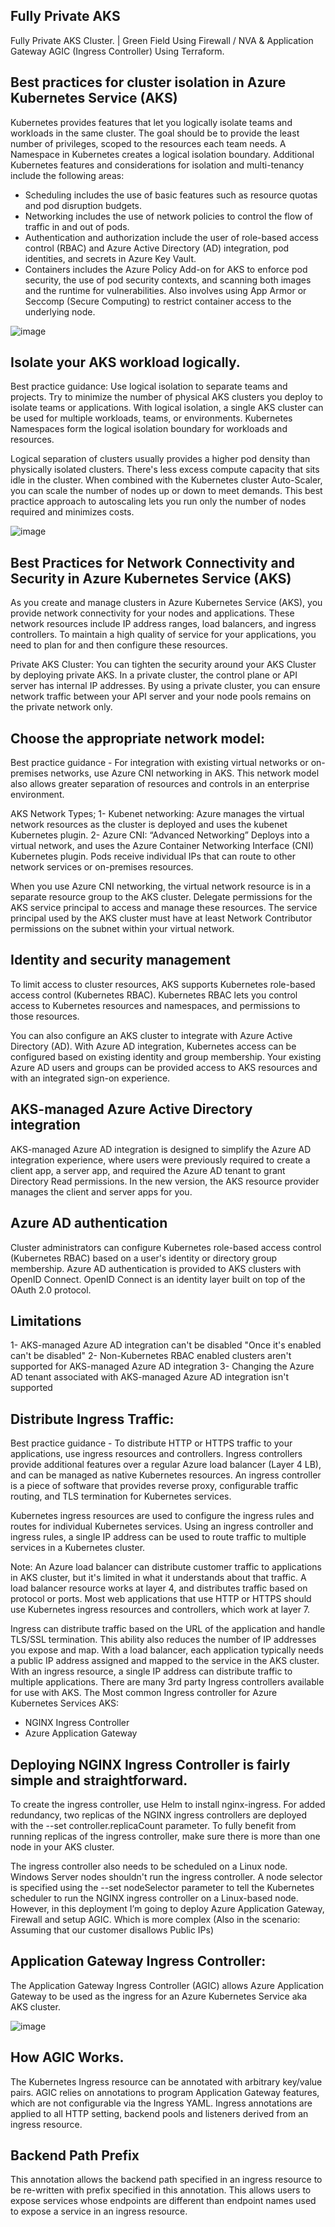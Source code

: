 ## Fully Private AKS

Fully Private AKS Cluster. | Green Field
Using Firewall / NVA & Application Gateway AGIC (Ingress Controller) Using Terraform.
## Best practices for cluster isolation in Azure Kubernetes Service (AKS) 
Kubernetes provides features that let you logically isolate teams and workloads in the same cluster. 
The goal should be to provide the least number of privileges, scoped to the resources each team needs. 
A Namespace in Kubernetes creates a logical isolation boundary. 
Additional Kubernetes features and considerations for isolation and multi-tenancy include the following areas:
- Scheduling includes the use of basic features such as resource quotas and pod disruption budgets.
- Networking includes the use of network policies to control the flow of traffic in and out of pods.
- Authentication and authorization include the user of role-based access control (RBAC) and Azure Active Directory (AD) integration, pod identities, and secrets in Azure Key Vault.
- Containers includes the Azure Policy Add-on for AKS to enforce pod security, the use of pod security contexts, and scanning both images and the runtime for vulnerabilities. Also involves using App Armor or Seccomp (Secure Computing) to restrict container access to the underlying node.

![image](https://user-images.githubusercontent.com/51384650/131776942-cd9079c3-067c-4e13-b474-f8a8dc88c22b.png)
## Isolate your AKS workload logically. 
Best practice guidance: 
      Use logical isolation to separate teams and projects. Try to minimize the number of physical AKS clusters you deploy to isolate teams or applications.
With logical isolation, a single AKS cluster can be used for multiple workloads, teams, or environments. Kubernetes Namespaces form the logical isolation boundary for workloads and resources. 

Logical separation of clusters usually provides a higher pod density than physically isolated clusters. There's less excess compute capacity that sits idle in the cluster. 
When combined with the Kubernetes cluster Auto-Scaler, you can scale the number of nodes up or down to meet demands. This best practice approach to autoscaling lets you run only the number of nodes required and minimizes costs.

![image](https://user-images.githubusercontent.com/51384650/131777503-1b42ec2b-07bc-4e4b-a3d1-d325db9fd6f6.png)

## Best Practices for Network Connectivity and Security in Azure Kubernetes Service (AKS) 
As you create and manage clusters in Azure Kubernetes Service (AKS), you provide network connectivity for your nodes and applications. These network resources include IP address ranges, load balancers, and ingress 
controllers. To maintain a high quality of service for your applications, you need to plan for and then configure these resources.

Private AKS Cluster: You can tighten the security around your AKS Cluster by deploying private AKS. 
In a private cluster, the control plane or API server has internal IP addresses. By using a private cluster, you can ensure network traffic between your API server and your node pools remains on the private network only. 

## Choose the appropriate network model: 
  Best practice guidance - For integration with existing virtual networks or on-premises networks, use Azure CNI networking in AKS. This network model also allows greater separation of resources and controls in an enterprise environment. 

AKS Network Types; 
  1- Kubenet networking: Azure manages the virtual network resources as the cluster is deployed and uses the kubenet Kubernetes plugin. 
  2- Azure CNI: “Advanced Networking” Deploys into a virtual network, and uses the Azure Container Networking Interface (CNI) Kubernetes plugin. 
     Pods receive individual IPs that can route to other network services or on-premises resources. 

When you use Azure CNI networking, the virtual network resource is in a separate resource group to the AKS cluster. 
Delegate permissions for the AKS service principal to access and manage these resources. 
The service principal used by the AKS cluster must have at least Network Contributor permissions on the subnet within your virtual network. 

## Identity and security management 
To limit access to cluster resources, AKS supports Kubernetes role-based access control (Kubernetes RBAC). 
Kubernetes RBAC lets you control access to Kubernetes resources and namespaces, and permissions to those 
resources. 

You can also configure an AKS cluster to integrate with Azure Active Directory (AD). With Azure AD integration, Kubernetes access can be configured based on existing identity and group membership. 
Your existing Azure AD users and groups can be provided access to AKS resources and with an integrated sign-on experience. 

## AKS-managed Azure Active Directory integration 
AKS-managed Azure AD integration is designed to simplify the Azure AD integration experience, where users were previously required to create a client app, a server app, and required the Azure AD tenant to grant Directory Read permissions. 
In the new version, the AKS resource provider manages the client and server apps for you. 

## Azure AD authentication 
Cluster administrators can configure Kubernetes role-based access control (Kubernetes RBAC) based on a user's identity or directory group membership. 
Azure AD authentication is provided to AKS clusters with OpenID Connect. OpenID Connect is an identity layer built on top of the OAuth 2.0 protocol. 

## Limitations 
  1- AKS-managed Azure AD integration can't be disabled "Once it's enabled can't be disabled" 
  2- Non-Kubernetes RBAC enabled clusters aren't supported for AKS-managed Azure AD integration 
  3- Changing the Azure AD tenant associated with AKS-managed Azure AD integration isn't supported 

## Distribute Ingress Traffic: 
Best practice guidance - To distribute HTTP or HTTPS traffic to your applications, use ingress resources and controllers. 
Ingress controllers provide additional features over a regular Azure load balancer (Layer 4 LB), and can be managed as native Kubernetes resources. 
An ingress controller is a piece of software that provides reverse proxy, configurable traffic routing, and TLS termination for Kubernetes services. 

Kubernetes ingress resources are used to configure the ingress rules and routes for individual Kubernetes services. Using an ingress controller and ingress rules, a single IP address can be used to route traffic to multiple services in a Kubernetes cluster. 

Note: An Azure load balancer can distribute customer traffic to applications in AKS cluster, but it's limited in what it understands about that traffic. 
A load balancer resource works at layer 4, and distributes traffic based on protocol or ports. 
Most web applications that use HTTP or HTTPS should use Kubernetes ingress resources and controllers, which work at layer 7. 

Ingress can distribute traffic based on the URL of the application and handle TLS/SSL termination. This ability also reduces the number of IP addresses you expose and map. 
With a load balancer, each application typically needs a public IP address assigned and mapped to the service in the AKS cluster. With an ingress resource, a single IP address can distribute traffic to multiple applications. 
There are many 3rd party Ingress controllers available for use with AKS. The Most common Ingress controller for Azure Kubernetes Services AKS: 
- NGINX Ingress Controller 
- Azure Application Gateway 
 
## Deploying NGINX Ingress Controller is fairly simple and straightforward. 
To create the ingress controller, use Helm to install nginx-ingress. For added redundancy, two replicas of the NGINX ingress controllers are deployed with the --set controller.replicaCount parameter. 
To fully benefit from running replicas of the ingress controller, make sure there is more than one node in your AKS cluster. 

The ingress controller also needs to be scheduled on a Linux node. Windows Server nodes shouldn't run the ingress controller. A node selector is specified using the --set nodeSelector parameter to tell the Kubernetes scheduler to run the NGINX ingress controller on a Linux-based node.  However, in this deployment I’m going to deploy Azure Application Gateway, Firewall and setup AGIC. Which is more complex (Also in the scenario: Assuming that our customer disallows Public IPs)

## Application Gateway Ingress Controller: 
The Application Gateway Ingress Controller (AGIC) allows Azure Application Gateway to be used as the ingress for an Azure Kubernetes Service aka AKS cluster. 

![image](https://user-images.githubusercontent.com/51384650/131778858-be198d4b-d5b5-4f3c-885a-83f3b25546b6.png)

## How AGIC Works. 
The Kubernetes Ingress resource can be annotated with arbitrary key/value pairs. AGIC relies on annotations to program Application Gateway features, which are not configurable via the Ingress YAML. Ingress annotations are applied to all HTTP setting, backend pools and listeners derived from an ingress resource. 

## Backend Path Prefix 
This annotation allows the backend path specified in an ingress resource to be re-written with prefix specified in this annotation. 
This allows users to expose services whose endpoints are different than endpoint names used to expose a service in an ingress resource. 
